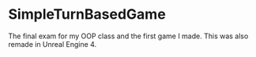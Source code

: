 # SimpleTurnBasedGame
The final exam for my OOP class and the first game I made. This was also remade in Unreal Engine 4.
